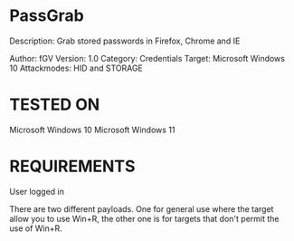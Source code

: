 # PassGrab
Description:      Grab stored passwords in Firefox, Chrome and IE

Author:           fGV
Version:          1.0
Category:         Credentials
Target:           Microsoft Windows 10
Attackmodes:      HID and STORAGE

TESTED ON
===============
Microsoft Windows 10
Microsoft Windows 11

REQUIREMENTS
===============
User logged in

There are two different payloads. One for general use where the target allow you to use Win+R, the other one is for targets that don't permit the use of Win+R.
